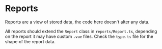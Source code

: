 # Reports

Reports are a view of stored data, the code here doesn't alter any data.

All reports should extend the `Report` class in `reports/Report.ts`, depending
on the report it may have custom `.vue` files. Check the `type.ts` file for the
shape of the report data.

